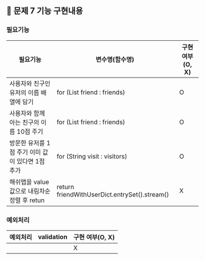 ## 🚀 문제 7 기능 구현내용

### 필요기능


| 필요기능               | 변수명(함수명)                                    | 구현 여부(O, X) |
|--------------------|---------------------------------------------|-------------|
| 사용자와 친구인 유저의 이름 배열에 담기 | for (List<String> friend : friends) | O           |
| 사용자와 함께 아는 친구의 이름 10점 주기 |  for (List<String> friend : friends)   | O           |
| 방문한 유저를 1점 주기 이미 값이 있다면 1점 추가 |  for (String visit : visitors) | O           |
| 해쉬맵을 value값으로 내림차순 정렬 후 retun | return friendWithUserDict.entrySet().stream() | X           |

### 예외처리

| 예외처리                | validation | 구현 여부(O, X) |
|---------------------|------------|-------------|
|    |  | X           |
